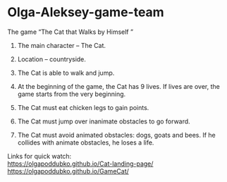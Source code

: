 # Olga-Aleksey-game-team

The game “The Cat that Walks by Himself ”<br>

1. The main character – The Cat.<br>

2. Location – countryside.<br>

3. The Cat is able to walk and jump.<br>

4. At the beginning of the game, the Cat has 9 lives. If lives are over, the game starts from the very beginning.<br>

5. The Cat must eat chicken legs to gain points.<br>

6. The Cat must jump over inanimate obstacles to go forward.<br>

7. The Cat must avoid animated obstacles: dogs, goats and bees. If he collides with animate obstacles, he loses a life.<br>

Links for quick watch:<br>
https://olgapoddubko.github.io/Cat-landing-page/
<br>
https://olgapoddubko.github.io/GameCat/

